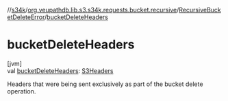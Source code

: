 //[s34k](../../../index.md)/[org.veupathdb.lib.s3.s34k.requests.bucket.recursive](../index.md)/[RecursiveBucketDeleteError](index.md)/[bucketDeleteHeaders](bucket-delete-headers.md)

# bucketDeleteHeaders

[jvm]\
val [bucketDeleteHeaders](bucket-delete-headers.md): [S3Headers](../../org.veupathdb.lib.s3.s34k.fields.headers/-s3-headers/index.md)

Headers that were being sent exclusively as part of the bucket delete operation.
